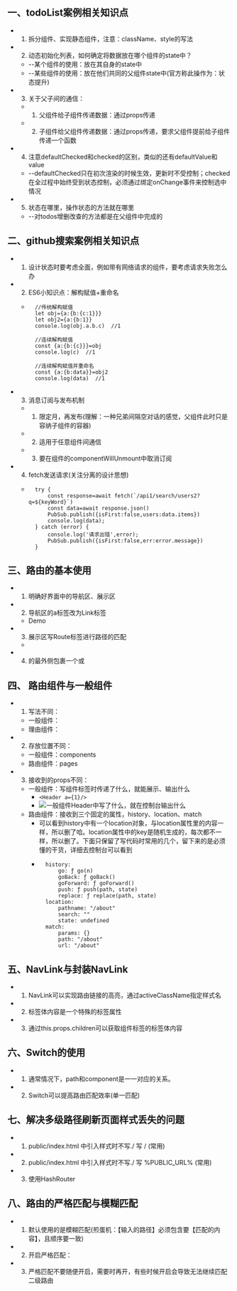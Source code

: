 ## 一、todoList案例相关知识点
* 1. 拆分组件、实现静态组件，注意：className、style的写法
* 2. 动态初始化列表，如何确定将数据放在哪个组件的state中？
    * --某个组件的使用：放在其自身的state中
    * --某些组件的使用：放在他们共同的父组件state中(官方称此操作为：状态提升)
* 3. 关于父子间的通信：
    * 1. 父组件给子组件传递数据：通过props传递
    * 2. 子组件给父组件传递数据：通过props传递，要求父组件提前给子组件传递一个函数
* 4. 注意defaultChecked和checked的区别，类似的还有defaultValue和value
    * --defaultChecked只在初次渲染的时候生效，更新时不受控制；checked在全过程中始终受到状态控制，必须通过绑定onChange事件来控制选中情况
* 5. 状态在哪里，操作状态的方法就在哪里
    * --对todos增删改查的方法都是在父组件中完成的

## 二、github搜索案例相关知识点
* 1. 设计状态时要考虑全面，例如带有网络请求的组件，要考虑请求失败怎么办
* 2. ES6小知识点：解构赋值+重命名
    * ```
        //传统解构赋值
        let obj={a:{b:{c:1}}}
        let obj2={a:{b:1}}
        console.log(obj.a.b.c)  //1

        //连续解构赋值
        const {a:{b:{c}}}=obj
        console.log(c)  //1

        //连续解构赋值并重命名
        const {a:{b:data}}=obj2
        console.log(data)  //1
      ```
* 3. 消息订阅与发布机制
    * 1. 限定月，再发布(理解：一种兄弟间隔空对话的感觉，父组件此时只是容纳子组件的容器)
    * 2. 适用于任意组件间通信
    * 3. 要在组件的componentWillUnmount中取消订阅
* 4. fetch发送请求(关注分离的设计思想)
    * ```
        try {
            const response=await fetch(`/api1/search/users2?q=${keyWord}`)
            const data=await response.json()
            PubSub.publish({isFirst:false,users:data.items})
            console.log(data);
        } catch (error) {
            console.log('请求出错',error);
            PubSub.publish({isFirst:false,err:error.message})
        }
      ```

## 三、路由的基本使用
* 1. 明确好界面中的导航区、展示区
* 2. 导航区的a标签改为Link标签
    * <Link to="/xxxxx">Demo</Link>
* 3. 展示区写Route标签进行路径的匹配
    * <Route path='/xxxx' component={Demo}>
* 4. <App>的最外侧包裹一个<BrowserRouter>或<HashRouter>

## 四、 路由组件与一般组件
* 1. 写法不同：
    * 一般组件：<Demo/>
    * 理由组件：<Route path="/demo" component={Demo}/>
* 2. 存放位置不同：
    * 一般组件：components
    * 路由组件：pages
* 3. 接收到的props不同：
    * 一般组件：写组件标签时传递了什么，就能展示、输出什么
        * ```<Header a={1}/>```
        * ![一般组件Header中写了什么，就在控制台输出什么](images/props%E4%BC%A0%E9%80%92%E4%BB%80%E4%B9%88%E5%B0%B1%E8%BE%93%E5%87%BA%E4%BB%80%E4%B9%88.PNG)
    * 路由组件：接收到三个固定的属性，history、location、match
        * 可以看到history中有一个location对象，与location属性里的内容一样，所以删了哈。location属性中的key是随机生成的，每次都不一样，所以删了。下面只保留了写代码时常用的几个，留下来的是必须懂的干货，详细去控制台可以看到
        * ```
            history: 
                go: ƒ go(n)
                goBack: ƒ goBack()
                goForward: ƒ goForward()
                push: ƒ push(path, state)
                replace: ƒ replace(path, state)
            location: 
                pathname: "/about"
                search: ""
                state: undefined
            match: 
                params: {}
                path: "/about"
                url: "/about"
          ```

## 五、NavLink与封装NavLink
* 1. NavLink可以实现路由链接的高亮，通过activeClassName指定样式名
* 2. 标签体内容是一个特殊的标签属性
* 3. 通过this.props.children可以获取组件标签的标签体内容

## 六、Switch的使用
* 1. 通常情况下，path和component是一一对应的关系。
* 2. Switch可以提高路由匹配效率(单一匹配)

## 七、解决多级路径刷新页面样式丢失的问题
* 1. public/index.html 中引入样式时不写./ 写 / (常用)
* 2. public/index.html 中引入样式时不写./ 写 %PUBLIC_URL% (常用)
* 3. 使用HashRouter

## 八、路由的严格匹配与模糊匹配
* 1. 默认使用的是模糊匹配(煎蛋机：【输入的路径】必须包含要【匹配的内容】，且顺序要一致)
* 2. 开启严格匹配：<Route exact={true} path="/home" component={Home}/>
* 3. 严格匹配不要随便开启，需要时再开，有些时候开启会导致无法继续匹配二级路由
          